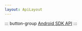 ```yaml
---
layout: ApiLayout
---
```


::: button-group
[Android SDK API](http://sdkdocs.easemob.com/apidoc/android/chat3.0/annotated.html)
:::